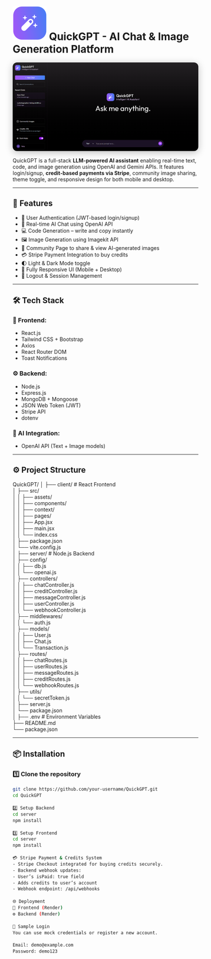 # ![alt text](client/public/favicon.svg) QuickGPT - AI Chat & Image Generation Platform

<p align="center">
  <img src="client/public/Screenshot_2025-10-07_164225.png" 
       alt="QuickGPT Project Preview" 
       width="800" 
       style="border-radius: 12px; box-shadow: 0px 4px 20px rgba(0,0,0,0.25);" />
</p>

QuickGPT is a full-stack **LLM-powered AI assistant** enabling real-time text, code,
and image generation using OpenAI and Gemini APIs. It features login/signup,
**credit-based payments via Stripe**, community image sharing, theme toggle, and
responsive design for both mobile and desktop.     

---

## 🚀 Features

- 🔐 User Authentication (JWT-based login/signup)  
- 💬 Real-time AI Chat using OpenAI API  
- 💻 Code Generation – write and copy instantly  
- 🖼️ Image Generation using Imagekit API  
- 🌆 Community Page to share & view AI-generated images  
- 💳 Stripe Payment Integration to buy credits  
- 🌓 Light & Dark Mode toggle  
- 📱 Fully Responsive UI (Mobile + Desktop)  
- 🚪 Logout & Session Management  

---

## 🛠️ Tech Stack

### 🧩 Frontend:
- React.js  
- Tailwind CSS + Bootstrap  
- Axios  
- React Router DOM  
- Toast Notifications  

### ⚙️ Backend:
- Node.js  
- Express.js  
- MongoDB + Mongoose  
- JSON Web Token (JWT)  
- Stripe API  
- dotenv  

### 🧠 AI Integration:
- OpenAI API (Text + Image models)

---

## ⚙️ Project Structure

QuickGPT/
│
├── client/                  # React Frontend  
│   ├── src/  
│   │   ├── assets/  
│   │   ├── components/  
│   │   ├── context/  
│   │   ├── pages/  
│   │   ├── App.jsx  
│   │   ├── main.jsx  
│   │   └── index.css  
│   ├── package.json  
│   └── vite.config.js  
│
├── server/                  # Node.js Backend  
│   ├── config/  
│   │   ├── db.js  
│   │   └── openai.js  
│   ├── controllers/  
│   │   ├── chatController.js  
│   │   ├── creditController.js  
│   │   ├── messageController.js  
│   │   ├── userController.js  
│   │   └── webhookController.js  
│   ├── middlewares/  
│   │   └── auth.js  
│   ├── models/  
│   │   ├── User.js  
│   │   ├── Chat.js  
│   │   └── Transaction.js  
│   ├── routes/  
│   │   ├── chatRoutes.js  
│   │   ├── userRoutes.js  
│   │   ├── messageRoutes.js  
│   │   ├── creditRoutes.js  
│   │   └── webhookRoutes.js  
│   ├── utils/  
│   │   └── secretToken.js  
│   ├── server.js  
│   └── package.json  
│
├── .env                     # Environment Variables  
├── README.md  
└── package.json  

---

## 📦 Installation

### 1️⃣ Clone the repository
```bash
git clone https://github.com/your-username/QuickGPT.git
cd QuickGPT

2️⃣ Setup Backend
cd server
npm install

3️⃣ Setup Frontend
cd server
npm install

💳 Stripe Payment & Credits System
- Stripe Checkout integrated for buying credits securely.
- Backend webhook updates: 
- User’s isPaid: true field
- Adds credits to user’s account
- Webhook endpoint: /api/webhooks

🌐 Deployment 
🚀 Frontend (Render)
⚙️ Backend (Render)

🧪 Sample Login
You can use mock credentials or register a new account.

Email: demo@example.com
Password: demo123
